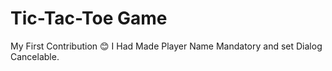 # Tic-Tac-Toe Game 
My First Contribution 😊
I Had Made Player Name Mandatory and set Dialog Cancelable.
